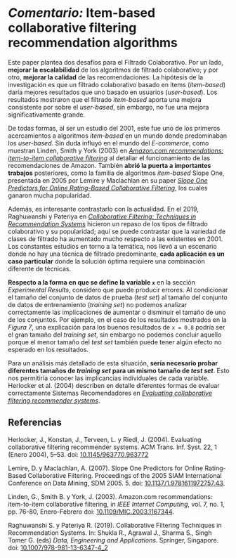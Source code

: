 # _Comentario:_ Item-based collaborative filtering recommendation algorithms

Este paper plantea dos desafíos para el Filtrado Colaborativo. Por un lado, **mejorar la escalabilidad** de los algoritmos de filtrado colaborativo; y por otro, **mejorar la calidad** de las recomendaciones. La hipótesis de la investigación es que un filtrado colaborativo basado en items (_item-based_) daría mejores resultados que uno basado en usuarios (_user-based_). Los resultados mostraron que el filtrado _item-based_ aporta una mejora consistente por sobre el _user-based_, sin embargo, no fue una mejora significativamente grande.

De todas formas, al ser un estudio del 2001, este fue uno de los primeros acercamientos a algoritmos _item-based_ en un mundo donde predominaban los _user-based_. Sin duda influyó en el mundo del _E-commerce_, como muestran  Linden, Smith y York (2003) en [_Amazon.com recommendations: item-to-item collaborative filtering_](https://ieeexplore.ieee.org/abstract/document/1167344) al detallar el funcionamiento de las recomendaciones de Amazon. También **abrió la puerta a importantes trabajos** posteriores, como la familia de algoritmos _item-based_ Slope One,  presentada en 2005 por Lemire y Maclachlan en su paper [_Slope One Predictors for Online Rating-Based Collaborative Filtering_](https://epubs.siam.org/doi/pdf/10.1137/1.9781611972757.43), los cuales ganaron mucha popularidad.


Además, es interesante contrastarlo con la actualidad. En el 2019, Raghuwanshi y Pateriya en [_Collaborative Filtering: Techniques in Recommendation Systems_](https://link.springer.com/chapter/10.1007/978-981-13-6347-4_2) hicieron un repaso de los tipos de filtrado colaborativo y su popularidad; aquí se puede contrastar que la variedad de clases de filtrado ha aumentado mucho respecto a las existentes en 2001. Los constantes estudios en torno a la temática, nos llevó a un escenario donde no hay una técnica de filtrado predominante, **cada aplicación es un caso particular** donde la solución óptima requiere una combinación diferente de técnicas.

**Respecto a la forma en que se define la variable `x`** en la sección _Experimental Results_, considero que puede producir errores. Al condicionar el tamaño del conjunto de datos de prueba (_test set_) al tamaño del conjunto de datos de entrenamiento (_training set_) no podemos analizar correctamente las implicaciones de aumentar o disminuir el tamaño de uno de los conjuntos. Por ejemplo, en el caso de los resultados mostrados en la _Figura 7_, una explicación para los buenos resultados de `x = 0.8` podría ser el gran tamaño del _training set_, sin embargo no podemos concluir aquello porque el menor tamaño del _test set_ también puede tener algún efecto no esperado en los resultados.

Para un análisis más detallado de esta situación, **sería necesario probar diferentes tamaños de _training set_ para un mismo tamaño de _test set_**. Esto nos permitiría conocer las implicancias individuales de cada variable. Herlocker et al. (2004) describen en detalle diferentes formas de evaluar correctamente Sistemas Recomendadores en [_Evaluating collaborative filtering recommender systems_](https://dl.acm.org/doi/abs/10.1145/963770.963772).

## Referencias

Herlocker, J., Konstan, J., Terveen, L. y Riedl, J. (2004). Evaluating collaborative filtering recommender systems. ACM Trans. Inf. Syst. 22, 1 (Enero 2004), 5–53. doi: [10.1145/963770.963772](doi.org/10.1145/963770.963772)

Lemire, D. y Maclachlan, A. (2007). Slope One Predictors for Online Rating-Based Collaborative Filtering. Proceedings of the 2005 SIAM International Conference on Data Mining, SDM 2005. 5. doi: [10.1137/1.9781611972757.43](doi.org/10.1137/1.9781611972757.43).

Linden, G., Smith B. y York, J. (2003). Amazon.com recommendations: item-to-item collaborative filtering, in _IEEE Internet Computing_, vol. 7, no. 1, pp. 76-80, Enero-Febrero doi: [10.1109/MIC.2003.1167344](doi.org/10.1109/MIC.2003.1167344).

Raghuwanshi S. y Pateriya R. (2019). Collaborative Filtering Techniques in Recommendation Systems. In: Shukla R., Agrawal J., Sharma S., Singh Tomer G. (eds) _Data, Engineering and Applications_. Springer, Singapore. doi: [10.1007/978-981-13-6347-4_2](doi.org/10.1007/978-981-13-6347-4_2)
